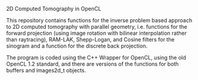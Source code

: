 2D Computed Tomography in OpenCL

This repository contains functions for the inverse problem based approach to 2D computed tomography with parallel geometry, i.e. functions for the forward projection (using image rotation with bilinear interpolation rather than raytracing), RAM-LAK, Shepp-Logan, and Cosine filters for the sinogram and a function for the discrete back projection. 

The program is coded using the C++ Wrapper for OpenCL, using the old OpenCL 1.2 standard, and there are versions of the functions for both buffers and images2d_t objects.  
